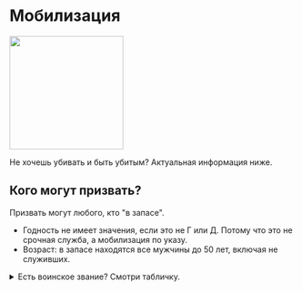 # Мобилизация

<img src="https://user-images.githubusercontent.com/349336/195272251-f7031221-8de5-4a14-96c7-e8b83e836616.png" height="200px">

Не хочешь убивать и быть убитым? Актуальная информация ниже.

## Кого могут призвать?

Призвать могут любого, кто "в запасе".

- Годность не имеет значения, если это не Г или Д. Потому что это не срочная служба, а мобилизация по указу.
- Возраст: в запасе находятся все мужчины до 50 лет, включая не служивших.

<details>
  <summary>Есть воинское звание? Смотри табличку.</summary>
  | Звание          | В запасе до... |
  | --------------- | -------------- |
  | Рядовой / не служивший | 50 лет  |
  | Младшие офицеры        | 60 лет  |
  | Майоры, капитаны 3 ранга, подполковники, капитаны 2 ранга | 65 лет |
  | Выше | бессрочно |

</details>
